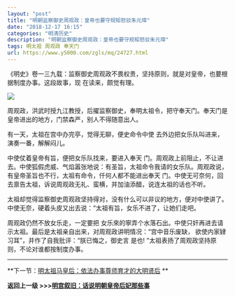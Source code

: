 ```yaml
---
layout: "post"
title: "明朝监察御史周观政：皇帝也要守规矩怒驳朱元璋"
date: "2018-12-17 16:15"
categories: "明清历史"
description: "明朝监察御史周观政：皇帝也要守规矩怒驳朱元璋"
tags: 明太祖 周观政 奉天门
url: https://www.y5000.com/zgls/mq/24727.html
---
```






《明史》卷一三九载：监察御史周观政不畏权贵，坚持原则，就是对皇帝，也要根据制度办事。这段故事，现 在读来，颇觉有理。

![](https://img.y5000.com/uploads/allimg/170807/12-1FPG5260I31.jpg)

周观政，洪武时授九江教授，后擢监察御史，奉明太祖令，把守奉天门。奉天门是皇帝进出的地方，门禁森严，别人不得随意出人。

有一天，太祖在宫中办完亭，觉得无聊，便史命令中使 去外边把女乐队叫进来，演奏一番，解解闷儿。

中使仗着皇帝有旨，便把女乐队找来，要进入奉天
门。周观政上前阻止，不让进去。中使狐假虎威、气焰嚣张地说：有圣旨，太祖命令我请的女乐队。周观政说，有皇帝圣旨也不行，太祖有命令，仟何人都不能进出奉天
门。中使无可奈何，回去禀告太祖，诉说周观政无礼、蛮横，并加油添醋，说连太祖的话也不听。

太祖却觉得监察御史周观政坚持得对，没有什么可以非议的地方，便对中使讲了。中使无奈，硬着头皮又出去说：“太祖有旨，女乐不进了，让她们走吧。

周观政仍然不放女乐走，一定要把 女乐來的寧弄个水落石出。中使只奸再进去请示太祖。最后是太祖亲自出来，对周观政讲明情况：“宫中音乐废缺，
欲使内家肄习耳”，并作了自我批评：“朕已悔之，御史言 是也! ”太祖表扬了周观政坚持原则，不论对谁都按制度办事。

* * *

**下一节：[明太祖马皇后：依法办事尊师育才的大明贤后](https://www.y5000.com/zgls/mq/24729.html) **

**返回上一级 >>>[明宫叙旧：话说明朝皇帝后妃那些事](https://www.y5000.com/zgls/mq/24740.html)**
